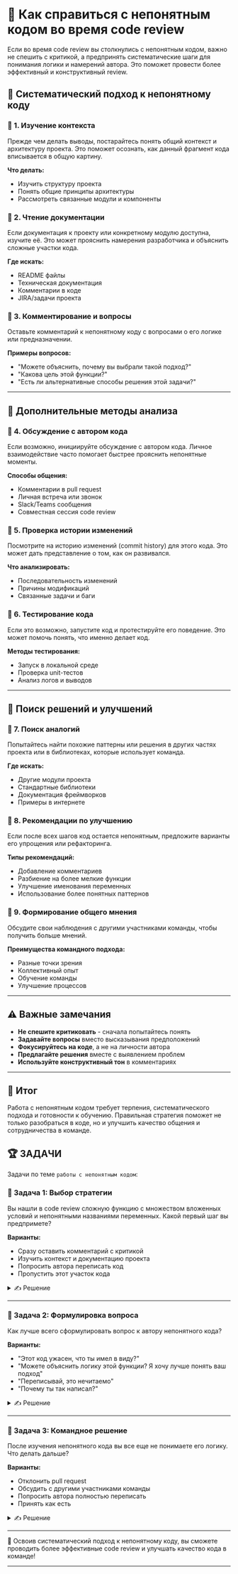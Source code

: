 # 📌 Как справиться с непонятным кодом во время code review

Если во время code review вы столкнулись с непонятным кодом, важно не спешить с критикой, а предпринять систематические шаги для понимания логики и намерений автора. Это поможет провести более эффективный и конструктивный review.

## 🔹 Систематический подход к непонятному коду

### 📌 1. Изучение контекста

Прежде чем делать выводы, постарайтесь понять общий контекст и архитектуру проекта. Это поможет осознать, как данный фрагмент кода вписывается в общую картину.

**Что делать:**
- Изучить структуру проекта
- Понять общие принципы архитектуры
- Рассмотреть связанные модули и компоненты

### 📌 2. Чтение документации

Если документация к проекту или конкретному модулю доступна, изучите её. Это может прояснить намерения разработчика и объяснить сложные участки кода.

**Где искать:**
- README файлы
- Техническая документация
- Комментарии в коде
- JIRA/задачи проекта

### 📌 3. Комментирование и вопросы

Оставьте комментарий к непонятному коду с вопросами о его логике или предназначении.

**Примеры вопросов:**
- "Можете объяснить, почему вы выбрали такой подход?"
- "Какова цель этой функции?"
- "Есть ли альтернативные способы решения этой задачи?"

---

## 🔹 Дополнительные методы анализа

### 📌 4. Обсуждение с автором кода

Если возможно, инициируйте обсуждение с автором кода. Личное взаимодействие часто помогает быстрее прояснить непонятные моменты.

**Способы общения:**
- Комментарии в pull request
- Личная встреча или звонок
- Slack/Teams сообщения
- Совместная сессия code review

### 📌 5. Проверка истории изменений

Посмотрите на историю изменений (commit history) для этого кода. Это может дать представление о том, как он развивался.

**Что анализировать:**
- Последовательность изменений
- Причины модификаций
- Связанные задачи и баги

### 📌 6. Тестирование кода

Если это возможно, запустите код и протестируйте его поведение. Это может помочь понять, что именно делает код.

**Методы тестирования:**
- Запуск в локальной среде
- Проверка unit-тестов
- Анализ логов и выводов

---

## 🔹 Поиск решений и улучшений

### 📌 7. Поиск аналогий

Попытайтесь найти похожие паттерны или решения в других частях проекта или в библиотеках, которые использует команда.

**Где искать:**
- Другие модули проекта
- Стандартные библиотеки
- Документация фреймворков
- Примеры в интернете

### 📌 8. Рекомендации по улучшению

Если после всех шагов код остается непонятным, предложите варианты его упрощения или рефакторинга.

**Типы рекомендаций:**
- Добавление комментариев
- Разбиение на более мелкие функции
- Улучшение именования переменных
- Использование более понятных паттернов

### 📌 9. Формирование общего мнения

Обсудите свои наблюдения с другими участниками команды, чтобы получить больше мнений.

**Преимущества командного подхода:**
- Разные точки зрения
- Коллективный опыт
- Обучение команды
- Улучшение процессов

---

## ⚠️ Важные замечания

- **Не спешите критиковать** - сначала попытайтесь понять
- **Задавайте вопросы** вместо высказывания предположений
- **Фокусируйтесь на коде**, а не на личности автора
- **Предлагайте решения** вместе с выявлением проблем
- **Используйте конструктивный тон** в комментариях

---

## 🎯 Итог

Работа с непонятным кодом требует терпения, систематического подхода и готовности к обучению. Правильная стратегия поможет не только разобраться в коде, но и улучшить качество общения и сотрудничества в команде.

## 🏆 ЗАДАЧИ

Задачи по теме `работы с непонятным кодом`:

### 📌 Задача 1: Выбор стратегии

Вы нашли в code review сложную функцию с множеством вложенных условий и непонятными названиями переменных. Какой первый шаг вы предпримете?

**Варианты:**
- Сразу оставить комментарий с критикой
- Изучить контекст и документацию проекта
- Попросить автора переписать код
- Пропустить этот участок кода

<details>
<summary>✍ Решение</summary>

**Правильный ответ: Изучить контекст и документацию проекта**

**Причины:**
- Это поможет понять общую архитектуру и принципы
- Документация может объяснить сложные решения
- Контекст покажет, как код вписывается в систему
- Только после понимания можно давать конструктивную обратную связь

</details>

---

### 📌 Задача 2: Формулировка вопроса

Как лучше всего сформулировать вопрос к автору непонятного кода?

**Варианты:**
- "Этот код ужасен, что ты имел в виду?"
- "Можете объяснить логику этой функции? Я хочу лучше понять ваш подход"
- "Переписывай, это нечитаемо"
- "Почему ты так написал?"

<details>
<summary>✍ Решение</summary>

**Правильный ответ: "Можете объяснить логику этой функции? Я хочу лучше понять ваш подход"**

**Причины:**
- Конструктивный и уважительный тон
- Показывает желание понять, а не критиковать
- Открывает диалог для обсуждения
- Фокусируется на коде, а не на личности

</details>

---

### 📌 Задача 3: Командное решение

После изучения непонятного кода вы все еще не понимаете его логику. Что делать дальше?

**Варианты:**
- Отклонить pull request
- Обсудить с другими участниками команды
- Попросить автора полностью переписать
- Принять как есть

<details>
<summary>✍ Решение</summary>

**Правильный ответ: Обсудить с другими участниками команды**

**Причины:**
- Коллективный опыт может помочь понять код
- Другие разработчики могут иметь похожий опыт
- Командное решение более объективно
- Это возможность обучения для всей команды
- Можно найти компромиссное решение

</details>

---

🎉 Освоив систематический подход к непонятному коду, вы сможете проводить более эффективные code review и улучшать качество кода в команде!

---